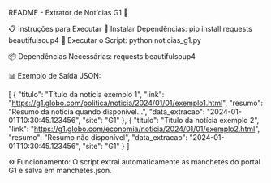 README - Extrator de Notícias G1 📰

📋 Instruções para Executar
    🔧 Instalar Dependências:
        pip install requests beautifulsoup4
    🚀 Executar o Script:
        python noticias_g1.py

📦 Dependências Necessárias:
    requests
    beautifulsoup4

📊 Exemplo de Saída JSON:

[
{
"titulo": "Título da notícia exemplo 1",
"link": "https://g1.globo.com/politica/noticia/2024/01/01/exemplo1.html",
"resumo": "Resumo da notícia quando disponível...",
"data_extracao": "2024-01-01T10:30:45.123456",
"site": "G1"
},
{
"titulo": "Título da notícia exemplo 2",
"link": "https://g1.globo.com/economia/noticia/2024/01/01/exemplo2.html",
"resumo": "Resumo não disponível",
"data_extracao": "2024-01-01T10:30:45.123456",
"site": "G1"
}
]


⚙️ Funcionamento:
O script extrai automaticamente as manchetes do portal G1 e salva em manchetes.json.
